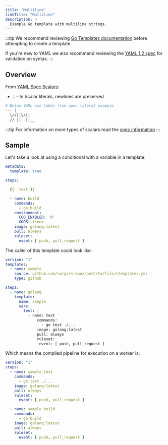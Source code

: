 ```yaml
---
title: "Multiline"
linkTitle: "Multiline"
description: >
  Example Go template with multiline strings.
---
```


:::tip
We recommend reviewing [Go Templates documentation](https://golang.org/pkg/text/template/) before attempting to create a template.

If you're new to YAML we also recommend reviewing the [YAML 1.2 spec](https://yaml.org/spec/1.2/spec.html) for validation on syntax.
:::

## Overview

From [YAML Spec Scalars](https://yaml.org/spec/1.2/spec.html):

* `|` - In Scalar literals, newlines are preserved

```yaml
# Below YAML was taken from spec literal example
--- |
  \//||\/||
  // ||  ||__
```

:::tip
For information on more types of scalars read the [spec information](https://yaml.org/spec/1.2/spec.html#id2760844)
:::

## Sample

Let's take a look at using a conditional with a variable in a template:

```yaml
metadata:
  template: true

steps:

  {{ .test }}

  - name: build
    commands:
      - go build
    environment:
      CGO_ENABLED: '0'
      GOOS: linux
    image: golang:latest
    pull: always
    ruleset:
      event: [ push, pull_request ]
```

The caller of this template could look like:

```yaml
version: "1"
templates:
  - name: sample
    source: github.com/<org>/<repo>/path/to/file/<template>.yml
    type: github

steps:
  - name: golang
    template:  
      name: sample
      vars:
        test: |
          - name: test
              commands:
                - go test ./...
              image: golang:latest
              pull: always
              ruleset:
               event: [ push, pull_request ]
```

Which means the compiled pipeline for execution on a worker is:

```yaml
version: "1"
steps:
  - name: sample_test
    commands:
      - go test ./...
    image: golang:latest
    pull: always
    ruleset:
      event: [ push, pull_request ]

  - name: sample_build
    commands:
      - go build
    image: golang:latest
    pull: always
    ruleset:
      event: [ push, pull_request ]
```
